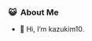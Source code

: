 <!-- <img src="https://profile-counter.glitch.me/kazukim10/count.svg"> -->

### 😺 &nbsp;About Me

- 👋 Hi, I’m kazukim10.
<!--
- 💻 I’m engineer.
- 👀 I’m interested in AI, ML, DL, and developing WebApplications.
- 🌱 I’m currently working on solo developer.
- 💞️ I’m looking to collaborate on micro-saas project.
-->

<!--
### 🛠 &nbsp;Technical Skills

#### Programming Launguage
![Python](https://img.shields.io/badge/-Python-05122A?style=flat&logo=python)&nbsp;
![HTML](https://img.shields.io/badge/-HTML-05122A?style=flat&logo=HTML5)&nbsp;
![CSS](https://img.shields.io/badge/-CSS-05122A?style=flat&logo=CSS3&logoColor=1572B6)&nbsp;
![JavaScript](https://img.shields.io/badge/-JavaScript-05122A?style=flat&logo=javascript)&nbsp;
![TypeScript](https://img.shields.io/badge/-TypeScript-05122A?style=flat&logo=typescript)&nbsp;

#### frontend
![React](https://img.shields.io/badge/-React-05122A?style=flat&logo=react)&nbsp;
![Vue](https://img.shields.io/badge/-Vue-05122A?style=flat&logo=vue.js)&nbsp;
![Bootstrap](https://img.shields.io/badge/-Bootstrap-05122A?style=flat&logo=bootstrap&logoColor=563D7C)

#### backend
![Django](https://img.shields.io/badge/-Django-05122A?style=flat&logo=django)&nbsp;
![Flask](https://img.shields.io/badge/-Flask-05122A?style=flat&logo=flask)&nbsp;
![FastAPI](https://img.shields.io/badge/-FastAPI-05122A?style=flat&logo=fastapi)&nbsp;
![Node.js](https://img.shields.io/badge/-Node.js-05122A?style=flat&logo=node.js)&nbsp;

#### database
![MySQL](https://img.shields.io/badge/-MySQL-05122A?style=flat&logo=MySQL)&nbsp;
![PostgreSQL](https://img.shields.io/badge/-PostgreSQL-05122A?style=flat&logo=PostgreSQL)&nbsp;
![MongoDB](https://img.shields.io/badge/-MongoDB-05122A?style=flat&logo=MongoDB)&nbsp;

#### data science
![Numpy](https://img.shields.io/badge/-Numpy-05122A?style=flat&logo=numpy)&nbsp;
![Pandas](https://img.shields.io/badge/-Pandas-05122A?style=flat&logo=pandas)&nbsp;
![Pytorch](https://img.shields.io/badge/-Pytorch-05122A?style=flat&logo=pytorch)&nbsp;
![tensorflow](https://img.shields.io/badge/-tensorflow-05122A?style=flat&logo=tensorflow)&nbsp;

#### tool
![Docker](https://img.shields.io/badge/-Docker-05122A?style=flat&logo=docker)&nbsp;
![Git](https://img.shields.io/badge/-Git-05122A?style=flat&logo=git)&nbsp;
![GitHub](https://img.shields.io/badge/-GitHub-05122A?style=flat&logo=github)&nbsp;
![Markdown](https://img.shields.io/badge/-Markdown-05122A?style=flat&logo=markdown)
![Visual Studio Code](https://img.shields.io/badge/-Visual%20Studio%20Code-05122A?style=flat&logo=visual-studio-code&logoColor=007ACC)&nbsp;
-->
<!--
### 🤝🏻 &nbsp;Follow Me

<p align="left">
  <a href="https://www.kazukim-ai.com"><img src="https://img.shields.io/badge/-05122A?style=flat&logo=wordpress"/></a>
  <a href="https://twitter.com/kazukim_dev"><img src="https://img.shields.io/badge/-Twitter-05122A?style=flat&logo=twitter"/></a>
  <a href="https://zenn.dev/kazukim"><img src="https://img.shields.io/badge/-Zenn-05122A?style=flat&logo=zenn"/></a>
  <a href="https://medium.kazukim.dev"><img src="https://img.shields.io/badge/-Medium-05122A?style=flat&logo=medium"/></a>
  <a href="https://www.kaggle.com/kazukim"><img src="https://img.shields.io/badge/-Kaggle-05122A?style=flat&logo=kaggle"/></a>
  <a href="https://www.youtube.com/channel/UCY5obzEygUiNwuKybJCMn7w"><img src="https://img.shields.io/badge/-Youtube-05122A?style=flat&logo=youtube"/></a>
</p>
-->
<!-- 
### ⚙️ &nbsp;GitHub Analytics

<p align="">
  <a href="https://github.com/kazukim10">
    <img height="180em" src="https://github-readme-stats-eight-theta.vercel.app/api?username=kazukim10&show_icons=true&theme=algolia&include_all_commits=true&count_private=true"/>
    <img height="180em" src="https://github-readme-stats-eight-theta.vercel.app/api/top-langs/?username=kazukim10&layout=compact&langs_count=8&theme=algolia"/>
  </a>
</p>
-->
